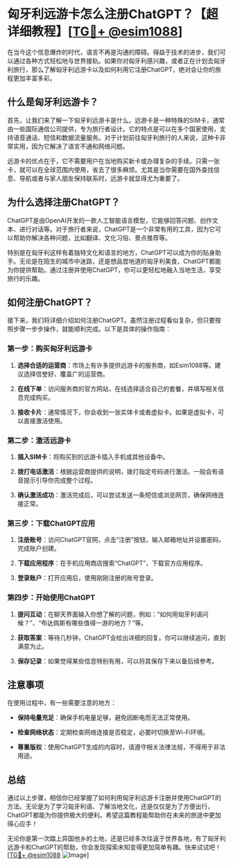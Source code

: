 # 匈牙利远游卡怎么注册ChatGPT？【超详细教程】[[TG💪+ @esim1088](https://t.me/s/esim1088)]

在当今这个信息爆炸的时代，语言不再是沟通的障碍。得益于技术的进步，我们可以通过各种方式轻松地与世界接轨。如果你对匈牙利感兴趣，或者正在计划去匈牙利旅行，那么了解匈牙利远游卡以及如何利用它注册ChatGPT，绝对会让你的旅程更加丰富多彩。

## 什么是匈牙利远游卡？

首先，让我们来了解一下匈牙利远游卡是什么。远游卡是一种特殊的SIM卡，通常由一些国际通信公司提供，专为旅行者设计。它的特点是可以在多个国家使用，支持语音通话、短信和数据流量服务。对于计划前往匈牙利旅行的人来说，这种卡非常实用，因为它解决了语言不通和网络问题。

远游卡的优点在于，它不需要用户在当地购买新卡或办理复杂的手续。只需一张卡，就可以在全球范围内使用，省去了很多麻烦。尤其是当你需要在国外查找信息、导航或者与家人朋友保持联系时，远游卡就显得尤为重要了。

## 为什么选择注册ChatGPT？

ChatGPT是由OpenAI开发的一款人工智能语言模型，它能够回答问题、创作文本、进行对话等。对于旅行者来说，ChatGPT是一个非常有用的工具，因为它可以帮助你解决各种问题，比如翻译、文化习俗、景点推荐等。

特别是在匈牙利这样有着独特文化和语言的地方，ChatGPT可以成为你的贴身助手。无论是在陌生的城市中迷路，还是想品尝地道的匈牙利美食，ChatGPT都能为你提供帮助。通过注册并使用ChatGPT，你可以更轻松地融入当地生活，享受旅行的乐趣。

## 如何注册ChatGPT？

接下来，我们将详细介绍如何注册ChatGPT。虽然注册过程看似复杂，但只要按照步骤一步步操作，就能顺利完成。以下是具体的操作指南：

### 第一步：购买匈牙利远游卡

1. **选择合适的运营商**：市场上有许多提供远游卡的服务商，如Esim1088等。建议选择信誉好、覆盖广的运营商。
   
2. **在线下单**：访问服务商的官方网站，在线选择适合自己的套餐，并填写相关信息完成购买。

3. **接收卡片**：通常情况下，你会收到一张实体卡或者虚拟卡。如果是虚拟卡，可以直接激活使用。

### 第二步：激活远游卡

1. **插入SIM卡**：将购买到的远游卡插入手机或其他设备中。

2. **拨打电话激活**：根据运营商提供的说明，拨打指定号码进行激活。一般会有语音提示引导你完成整个过程。

3. **确认激活成功**：激活完成后，可以尝试发送一条短信或浏览网页，确保网络连接正常。

### 第三步：下载ChatGPT应用

1. **注册账号**：访问ChatGPT官网，点击“注册”按钮，输入邮箱地址并设置密码，完成账户创建。

2. **下载应用程序**：在手机应用商店搜索“ChatGPT”，下载官方应用程序。

3. **登录账户**：打开应用后，使用刚刚注册的账号登录。

### 第四步：开始使用ChatGPT

1. **提问互动**：在聊天界面输入你想了解的问题，例如：“如何用匈牙利语问候？”、“布达佩斯有哪些值得一游的地方？”等。

2. **获取答案**：等待几秒钟，ChatGPT会给出详细的回复。你可以继续追问，直到满意为止。

3. **保存记录**：如果觉得某些信息特别有用，可以将其保存下来以备后续参考。

## 注意事项

在使用过程中，有一些需要注意的地方：

- **保持电量充足**：确保手机电量足够，避免因断电而无法正常使用。
  
- **检查网络状态**：定期检查网络连接是否稳定，必要时切换至Wi-Fi环境。

- **尊重版权**：使用ChatGPT生成的内容时，请遵守相关法律法规，不得用于非法用途。

## 总结

通过以上步骤，相信你已经掌握了如何利用匈牙利远游卡注册并使用ChatGPT的方法。无论是为了学习匈牙利语、了解当地文化，还是仅仅是为了方便出行，ChatGPT都能为你提供极大的便利。希望这篇教程能帮助你在未来的旅途中更加得心应手！

无论你是第一次踏上异国他乡的土地，还是已经多次往返于世界各地，有了匈牙利远游卡和ChatGPT的帮助，你会发现探索未知变得更加简单有趣。快来试试吧！[[TG💪+ @esim1088](https://t.me/s/esim1088) ![Image](https://i.postimg.cc/4NQfJmqS/Snipaste-2025-05-13-00-14-12.png)]